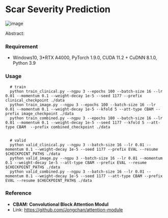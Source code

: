 Scar Severity Prediction
==========================
![image](https://user-images.githubusercontent.com/79613225/198456405-d08ebb30-443f-4cdd-b3ab-0fc68400c801.png)   

Abstract: 


### Requirement
- Windows10, 3*RTX A4000, PyTorch 1.9.0, CUDA 11.2 + CuDNN 8.1.0, Python 3.9   



### Usage
  
  
      # train
      python train_clinical.py --ngpu 3 --epochs 100 --batch-size 16 --lr 0.01 --momentum 0.1 --weight-decay 1e-5 --seed 1177 --prefix clinical_checkpoint ./data
      python train_image.py --ngpu 3 --epochs 100 --batch-size 16 --lr 0.01 --momentum 0.1 --weight-decay 1e-5 --kfold 5 --att-type CBAM --prefix image_checkpoint ./data
      python train_combined.py --ngpu 3 --epochs 100 --batch-size 16 --lr 0.01 --momentum 0.1 --weight-decay 1e-5 --seed 1177 --kfold 5 --att-type CBAM  --prefix combined_checkpoint ./data
      
 
      # valid
      python valid_clinical.py --ngpu 3 --batch-size 16 --lr 0.01 --momentum 0.1 --weight-decay 1e-5 --seed 1177 --prefix EVAL --resume $CHECKPOINT_PATH$ ./data
      python valid_image.py --ngpu 3 --batch-size 16 --lr 0.01 --momentum 0.1 --weight-decay 1e-5 --att-type CBAM --prefix EVAL --resume $CHECKPOINT_PATH$ ./data
      python valid_combined.py --ngpu 3 --batch-size 16 --lr 0.01 --momentum 0.1 --weight-decay 1e-5 --seed 1177 --att-type CBAM --prefix EVAL --resume $CHECKPOINT_PATH$ ./data
       
  

### Reference
- **CBAM: Convolutional Block Attention Modul**
- Link: https://github.com/Jongchan/attention-module
